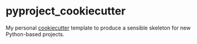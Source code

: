 pyproject_cookiecutter
======================

My personal [cookiecutter](https://github.com/audreyr/cookiecutter) template
to produce a sensible skeleton for new Python-based projects.
